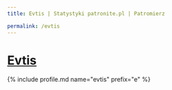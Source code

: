 ```yaml
---
title: Evtis | Statystyki patronite.pl | Patromierz

permalink: /evtis
---
```


# [Evtis](https://patronite.pl/evtis)

{% include profile.md name="evtis" prefix="e" %}

